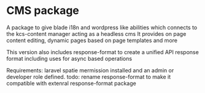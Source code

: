 # CMS package 
A package to give blade i18n and wordpress like abilities which connects to the kcs-content manager acting as a headless cms
  It provides on page content editing, dynamic pages based on page templates and more

  
This version also includes response-format to create a unified API response format including uses for async based operations

Requirements: laravel spatie mermission installed and an admin or developer role defined.
todo: rename response-format to make it compatible with extenral response-format package

